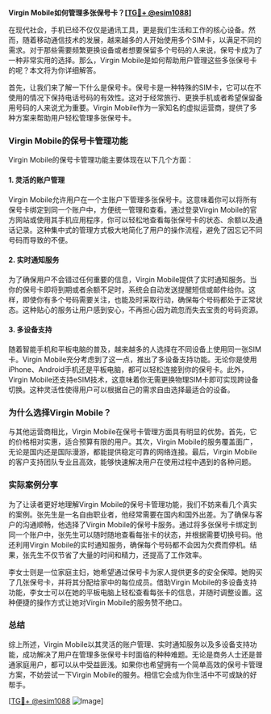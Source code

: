 **Virgin Mobile如何管理多张保号卡？[[TG💪+ @esim1088](https://t.me/s/esim1088)]**

在现代社会，手机已经不仅仅是通讯工具，更是我们生活和工作的核心设备。然而，随着移动通信技术的发展，越来越多的人开始使用多个SIM卡，以满足不同的需求。对于那些需要频繁更换设备或者想要保留多个号码的人来说，保号卡成为了一种非常实用的选择。那么，Virgin Mobile是如何帮助用户管理这些多张保号卡的呢？本文将为你详细解答。

首先，让我们来了解一下什么是保号卡。保号卡是一种特殊的SIM卡，它可以在不使用的情况下保持电话号码的有效性。这对于经常旅行、更换手机或者希望保留备用号码的人来说尤为重要。Virgin Mobile作为一家知名的虚拟运营商，提供了多种方案来帮助用户轻松管理多张保号卡。

### **Virgin Mobile的保号卡管理功能**

Virgin Mobile的保号卡管理功能主要体现在以下几个方面：

#### **1. 灵活的账户管理**
Virgin Mobile允许用户在一个主账户下管理多张保号卡。这意味着你可以将所有保号卡绑定到同一个账户中，方便统一管理和查看。通过登录Virgin Mobile的官方网站或使用其手机应用程序，你可以轻松地查看每张保号卡的状态、余额以及通话记录。这种集中式的管理方式极大地简化了用户的操作流程，避免了因忘记不同号码而导致的不便。

#### **2. 实时通知服务**
为了确保用户不会错过任何重要的信息，Virgin Mobile提供了实时通知服务。当你的保号卡即将到期或者余额不足时，系统会自动发送提醒短信或邮件给你。这样，即使你有多个号码需要关注，也能及时采取行动，确保每个号码都处于正常状态。这种贴心的服务让用户感到安心，不再担心因为疏忽而失去宝贵的号码资源。

#### **3. 多设备支持**
随着智能手机和平板电脑的普及，越来越多的人选择在不同设备上使用同一张SIM卡。Virgin Mobile充分考虑到了这一点，推出了多设备支持功能。无论你是使用iPhone、Android手机还是平板电脑，都可以轻松连接到你的保号卡。此外，Virgin Mobile还支持eSIM技术，这意味着你无需更换物理SIM卡即可实现跨设备切换。这种灵活性使得用户可以根据自己的需求自由选择最适合的设备。

### **为什么选择Virgin Mobile？**

与其他运营商相比，Virgin Mobile在保号卡管理方面具有明显的优势。首先，它的价格相对实惠，适合预算有限的用户。其次，Virgin Mobile的服务覆盖面广，无论是国内还是国际漫游，都能提供稳定可靠的网络连接。最后，Virgin Mobile的客户支持团队专业且高效，能够快速解决用户在使用过程中遇到的各种问题。

### **实际案例分享**

为了让读者更好地理解Virgin Mobile的保号卡管理功能，我们不妨来看几个真实的案例。张先生是一名自由职业者，他经常需要在国内和国外出差。为了确保与客户的沟通顺畅，他选择了Virgin Mobile的保号卡服务。通过将多张保号卡绑定到同一个账户中，张先生可以随时随地查看每张卡的状态，并根据需要切换号码。他还利用Virgin Mobile的实时通知服务，确保每个号码都不会因为欠费而停机。结果，张先生不仅节省了大量的时间和精力，还提高了工作效率。

李女士则是一位家庭主妇，她希望通过保号卡为家人提供更多的安全保障。她购买了几张保号卡，并将其分配给家中的每位成员。借助Virgin Mobile的多设备支持功能，李女士可以在她的平板电脑上轻松查看每张卡的信息，并随时调整设置。这种便捷的操作方式让她对Virgin Mobile的服务赞不绝口。

### **总结**

综上所述，Virgin Mobile以其灵活的账户管理、实时通知服务以及多设备支持功能，成功解决了用户在管理多张保号卡时面临的种种难题。无论是商务人士还是普通家庭用户，都可以从中受益匪浅。如果你也希望拥有一个简单高效的保号卡管理方案，不妨尝试一下Virgin Mobile的服务。相信它会成为你生活中不可或缺的好帮手。

[[TG💪+ @esim1088](https://t.me/s/esim1088) ![Image](https://i.postimg.cc/4NQfJmqS/Snipaste-2025-05-13-00-14-12.png)]